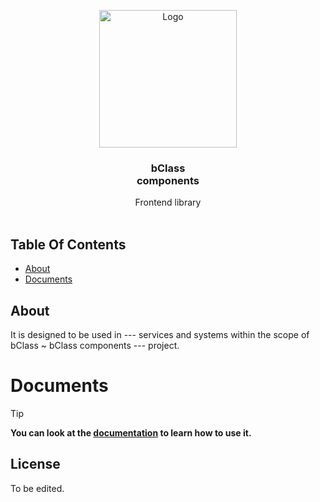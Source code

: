 <p align="center">
  <a href="#">
    <img src="https://github.com/EW-EndWall/bClass-components/assets/43109779/4f70cf5a-4319-4d01-abdb-5f21cda35756" alt="Logo" width="220" height="auto">
  </a>

  <h3 align="center">bClass<br/>components</h3>

  <p align="center">
    Frontend library
    <br/>
    <br/>
  </p>
</p>

## Table Of Contents

- [About](#about)
- [Documents](#documents)

## About

It is designed to be used in --- services and systems within the scope of bClass ~ bClass components --- project.

# Documents

> [!TIP]
> **You can look at the [documentation](./docs/README.md) to learn how to use it.**


## License

To be edited.
